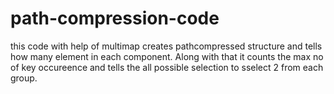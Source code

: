 # path-compression-code
this code with help of multimap  creates pathcompressed structure and tells how many element in each component.
Along with that it counts the max no of key occureence and tells the all possible selection to sselect 2 from each group.


